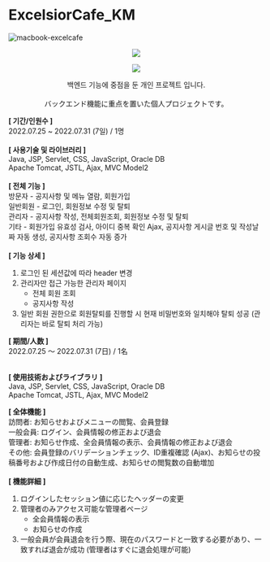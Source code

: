 # ExcelsiorCafe_KM
![macbook-excelcafe](https://user-images.githubusercontent.com/107240999/190297153-c7b703b3-f616-4d78-8d37-aaf58666089e.png)

<p align="center">
<img src="https://user-images.githubusercontent.com/107240999/190298012-292e94cd-1e91-41a1-8777-b6dbfafdb40a.png" />
</p>
<p align="center">
<img src="https://user-images.githubusercontent.com/107240999/190295212-9c488266-5db9-428d-8c55-543391d4ccda.png" />
</p>

<p align="center">
백엔드 기능에 중점을 둔 개인 프로젝트 입니다. <br>  <br>
バックエンド機能に重点を置いた個人プロジェクトです。
</p>

**[ 기간/인원수 ]** <br>
2022.07.25 ~ 2022.07.31 (7일) / 1명 <br><br>
**[ 사용기술 및 라이브러리 ]** <br>
Java, JSP, Servlet, CSS, JavaScript, Oracle DB <br>
Apache Tomcat, JSTL, Ajax, MVC Model2 <br><br>
**[ 전체 기능 ]** <br>
방문자 - 공지사항 및 메뉴 열람, 회원가입 <br>
일반회원 - 로그인, 회원정보 수정 및 탈퇴 <br> 
관리자 - 공지사항 작성, 전체회원조회, 회원정보 수정 및 탈퇴 <br>
기타 - 회원가입 유효성 검사, 아이디 중복 확인 Ajax, 공지사항 게시글 번호 및 작성날짜 자동 생성, 공지사항 조회수 자동 증가 <br><br>
**[ 기능 상세 ]** <br>
1) 로그인 된 세션값에 따라 header 변경 <br>
2) 관리자만 접근 가능한 관리자 페이지 <br>
   * 전체 회원 조회 <br>
   * 공지사항 작성 <br>
3) 일반 회원 권한으로 회원탈퇴를 진행할 시 현재 비밀번호와
일치해야 탈퇴 성공 (관리자는 바로 탈퇴 처리 가능)

**[ 期間/人数 ]** <br>
2022.07.25 ～ 2022.07.31 (7日) / 1名 <br><br>

**[ 使用技術およびライブラリ ]** <br>
Java, JSP, Servlet, CSS, JavaScript, Oracle DB <br>
Apache Tomcat, JSTL, Ajax, MVC Model2 <br>

**[ 全体機能 ]** <br>
訪問者: お知らせおよびメニューの閲覧、会員登録 <br>
一般会員: ログイン、会員情報の修正および退会 <br>
管理者: お知らせ作成、全会員情報の表示、会員情報の修正および退会 <br>
その他: 会員登録のバリデーションチェック、ID重複確認 (Ajax)、お知らせの投稿番号および作成日付の自動生成、お知らせの閲覧数の自動増加 <br><br>
**[ 機能詳細 ]** <br>
1) ログインしたセッション値に応じたヘッダーの変更 <br>
2) 管理者のみアクセス可能な管理者ページ <br>
    * 全会員情報の表示
    * お知らせの作成
3) 一般会員が会員退会を行う際、現在のパスワードと一致する必要があり、一致すれば退会が成功 (管理者はすぐに退会処理が可能)

